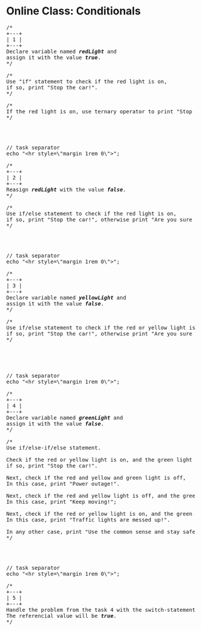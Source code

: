 # Online Class: Conditionals

<pre>
/*
+---+
| 1 |
+---+
Declare variable named <strong><em>redLight</em></strong> and 
assign it with the value <strong><em>true</em></strong>.
*/

/*
Use "if" statement to check if the red light is on,
if so, print "Stop the car!".
*/

/*
If the red light is on, use ternary operator to print "Stop the car!" as a paragraph.
*/




// task separator
echo "&lt;hr style=\"margin 1rem 0\"&gt;";

/*
+---+
| 2 |
+---+
Reasign <strong><em>redLight</em></strong> with the value <strong><em>false</em></strong>.
*/

/*
Use if/else statement to check if the red light is on,
if so, print "Stop the car!", otherwise print "Are you sure that yellow light is not on?".
*/




// task separator
echo "&lt;hr style=\"margin 1rem 0\"&gt;";

/*
+---+
| 3 |
+---+
Declare variable named <strong><em>yellowLight</em></strong> and 
assign it with the value <strong><em>false</em></strong>.
*/

/*
Use if/else statement to check if the red or yellow light is on,
if so, print "Stop the car!", otherwise print "Are you sure that traffic lights are working at all?".
*/





// task separator
echo "&lt;hr style=\"margin 1rem 0\"&gt;";

/*
+---+
| 4 |
+---+
Declare variable named <strong><em>greenLight</em></strong> and 
assign it with the value <strong><em>false</em></strong>.
*/

/*
Use if/else-if/else statement.

Check if the red or yellow light is on, and the green light is off,
if so, print "Stop the car!".

Next, check if the red and yellow and green light is off,
In this case, print "Power outage!".

Next, check if the red and yellow light is off, and the green light is on.
In this case, print "Keep moving!";

Next, check if the red or yellow light is on, and the green light is on too.
In this case, print "Traffic lights are messed up!".

In any other case, print "Use the common sense and stay safe!".
*/




// task separator
echo "&lt;hr style=\"margin 1rem 0\"&gt;";

/*
+---+
| 5 |
+---+
Handle the problem from the task 4 with the switch-statement!
The referencial value will be <strong><em>true</em></strong>.
*/
</pre>
